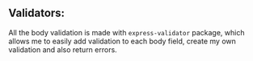 

## Validators:

All the body validation is made with `express-validator` package, which allows me to easily add validation to each body field, create my own validation and also return errors.